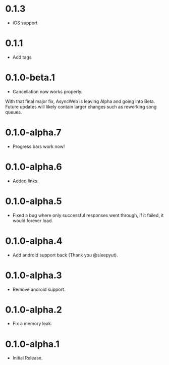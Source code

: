 # 0.1.3
- iOS support

# 0.1.1
- Add tags

# 0.1.0-beta.1
- Cancellation now works properly.

With that final major fix, AsyncWeb is leaving Alpha and going into Beta. Future updates will likely contain larger changes such as reworking song queues. 

# 0.1.0-alpha.7
- Progress bars work now!

# 0.1.0-alpha.6
- Added links.

# 0.1.0-alpha.5
- Fixed a bug where only successful responses went through, if it failed, it would forever load.

# 0.1.0-alpha.4
- Add android support back (Thank you @sleepyut).

# 0.1.0-alpha.3
- Remove android support.

# 0.1.0-alpha.2
- Fix a memory leak.

# 0.1.0-alpha.1
- Initial Release.
